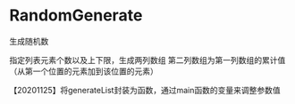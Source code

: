 # RandomGenerate

生成随机数

指定列表元素个数以及上下限，生成两列数组
第二列数组为第一列数组的累计值（从第一个位置的元素加到该位置的元素）

【20201125】将generateList封装为函数，通过main函数的变量来调整参数值
